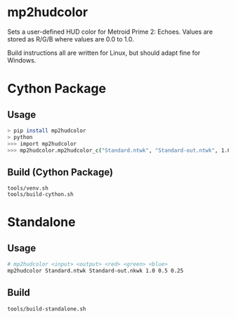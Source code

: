 # mp2hudcolor
Sets a user-defined HUD color for Metroid Prime 2: Echoes. Values are stored as R/G/B where values are 0.0 to 1.0.

Build instructions all are written for Linux, but should adapt fine for Windows.

# Cython Package

## Usage
```sh
> pip install mp2hudcolor
> python
>>> import mp2hudcolor
>>> mp2hudcolor.mp2hudcolor_c("Standard.ntwk", "Standard-out.ntwk", 1.0, 0.5, 0.25) # (input, output, red, green, blue)
```

## Build (Cython Package)
```
tools/venv.sh
tools/build-cython.sh
```

# Standalone

## Usage
```sh
# mp2hudcolor <input> <output> <red> <green> <blue>
mp2hudcolor Standard.ntwk Standard-out.nkwk 1.0 0.5 0.25
```
## Build
```sh
tools/build-standalone.sh
```
